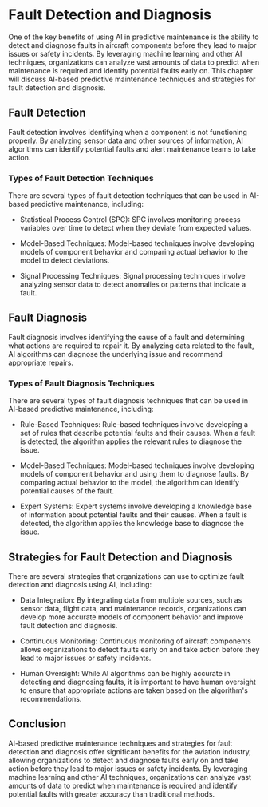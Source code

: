 Fault Detection and Diagnosis
====================================================================================================

One of the key benefits of using AI in predictive maintenance is the ability to detect and diagnose faults in aircraft components before they lead to major issues or safety incidents. By leveraging machine learning and other AI techniques, organizations can analyze vast amounts of data to predict when maintenance is required and identify potential faults early on. This chapter will discuss AI-based predictive maintenance techniques and strategies for fault detection and diagnosis.

Fault Detection
---------------

Fault detection involves identifying when a component is not functioning properly. By analyzing sensor data and other sources of information, AI algorithms can identify potential faults and alert maintenance teams to take action.

### Types of Fault Detection Techniques

There are several types of fault detection techniques that can be used in AI-based predictive maintenance, including:

* Statistical Process Control (SPC): SPC involves monitoring process variables over time to detect when they deviate from expected values.

* Model-Based Techniques: Model-based techniques involve developing models of component behavior and comparing actual behavior to the model to detect deviations.

* Signal Processing Techniques: Signal processing techniques involve analyzing sensor data to detect anomalies or patterns that indicate a fault.

Fault Diagnosis
---------------

Fault diagnosis involves identifying the cause of a fault and determining what actions are required to repair it. By analyzing data related to the fault, AI algorithms can diagnose the underlying issue and recommend appropriate repairs.

### Types of Fault Diagnosis Techniques

There are several types of fault diagnosis techniques that can be used in AI-based predictive maintenance, including:

* Rule-Based Techniques: Rule-based techniques involve developing a set of rules that describe potential faults and their causes. When a fault is detected, the algorithm applies the relevant rules to diagnose the issue.

* Model-Based Techniques: Model-based techniques involve developing models of component behavior and using them to diagnose faults. By comparing actual behavior to the model, the algorithm can identify potential causes of the fault.

* Expert Systems: Expert systems involve developing a knowledge base of information about potential faults and their causes. When a fault is detected, the algorithm applies the knowledge base to diagnose the issue.

Strategies for Fault Detection and Diagnosis
--------------------------------------------

There are several strategies that organizations can use to optimize fault detection and diagnosis using AI, including:

* Data Integration: By integrating data from multiple sources, such as sensor data, flight data, and maintenance records, organizations can develop more accurate models of component behavior and improve fault detection and diagnosis.

* Continuous Monitoring: Continuous monitoring of aircraft components allows organizations to detect faults early on and take action before they lead to major issues or safety incidents.

* Human Oversight: While AI algorithms can be highly accurate in detecting and diagnosing faults, it is important to have human oversight to ensure that appropriate actions are taken based on the algorithm's recommendations.

Conclusion
----------

AI-based predictive maintenance techniques and strategies for fault detection and diagnosis offer significant benefits for the aviation industry, allowing organizations to detect and diagnose faults early on and take action before they lead to major issues or safety incidents. By leveraging machine learning and other AI techniques, organizations can analyze vast amounts of data to predict when maintenance is required and identify potential faults with greater accuracy than traditional methods.
